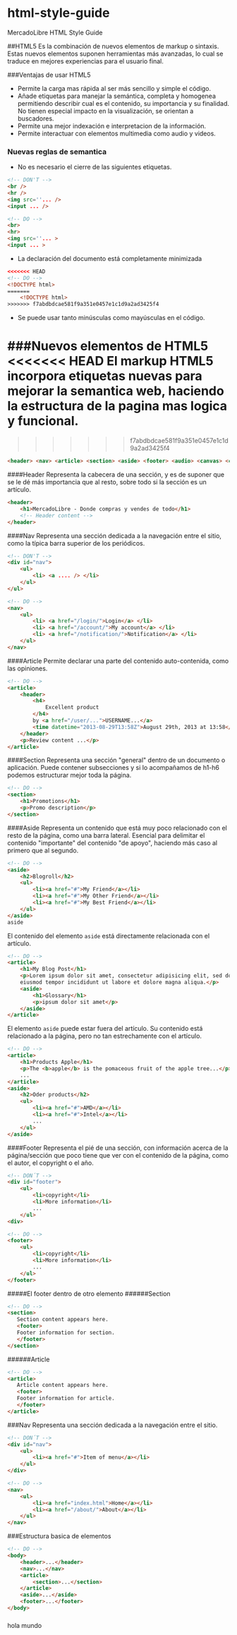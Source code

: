 html-style-guide
================

MercadoLibre HTML Style Guide


##HTML5
Es la combinación de nuevos elementos de markup o sintaxis. Estas nuevos elementos suponen herramientas más avanzadas, lo cual se traduce en mejores experiencias para el usuario final.

###Ventajas de usar HTML5
* Permite la carga mas rápida al ser más sencillo y simple el código.
* Añade etiquetas para manejar la semántica, completa y homogenea permitiendo describir cual es el contenido, su importancia y su finalidad. No tienen especial impacto en la visualización, se orientan a buscadores.
* Permite una mejor indexación e interpretacion de la información.
* Permite interactuar con elementos multimedia como audio y videos.

### Nuevas reglas de semantica
* No es necesario el cierre de las siguientes etiquetas.

````html
<!-- DON'T -->
<br />
<hr />
<img src=''... />
<input ... />
````

````html
<!-- DO -->
<br>
<hr>
<img src=''... >
<input ... >
````

* La declaración del documento está completamente minimizada

````html
<<<<<<< HEAD
<!-- DO -->
<!DOCTYPE html>
=======
    <!DOCTYPE html>
>>>>>>> f7abdbdcae581f9a351e0457e1c1d9a2ad3425f4
````

* Se puede usar tanto minúsculas como mayúsculas en el código.

###Nuevos elementos de HTML5
<<<<<<< HEAD
El markup HTML5 incorpora etiquetas nuevas para mejorar la semantica web, haciendo la estructura de la pagina mas logica y funcional.
=======
>>>>>>> f7abdbdcae581f9a351e0457e1c1d9a2ad3425f4
````html
<header> <nav> <article> <section> <aside> <footer> <audio> <canvas> <command> <datalist> <details> <dialog> <embed> <figure> <mark> <meter> <output> <progress> <ruby> <rp> <rt> <source> <time> <video>
````
####Header
Representa la cabecera de una sección, y es de suponer que se le dé más importancia que al resto, sobre todo si la sección es un artículo.
````html
<header>  
    <h1>MercadoLibre - Donde compras y vendes de todo</h1>
    <!-- Header content -->
</header>
````

####Nav
Representa una sección dedicada a la navegación entre el sitio, como la típica barra superior de los periódicos.
````html
<!-- DON'T -->
<div id="nav">
    <ul>
        <li> <a .... /> </li>
    </ul>
</ul>
````
````html
<!-- DO -->
<nav>
    <ul>
        <li> <a href="/login/">Login</a> </li>
        <li> <a href="/account/">My account</a> </li>
        <li> <a href="/notification/">Notification</a> </li>
    </ul>
</nav>
````
####Article
Permite declarar una parte del contenido auto-contenida, como las opiniones.
````html
<!-- DO -->
<article>
    <header>
        <h4>
            Excellent product
        </h4>
        by <a href="/user/...">USERNAME...</a>
        <time datetime="2013-08-29T13:58Z">August 29th, 2013 at 13:58</time>
    </header>
    <p>Review content ...</p>
</article>
````
####Section
Representa una sección "general" dentro de un documento o aplicación. Puede contener subsecciones y si lo acompañamos de h1-h6 podemos estructurar mejor toda la página.
````html
<!-- DO -->
<section>
    <h1>Promotions</h1>
    <p>Promo description</p>
</section>
````

####Aside
Representa un contenido que está muy poco relacionado con el resto de la página, como una barra lateral. Esencial para delimitar el contenido "importante" del contenido "de apoyo", haciendo más caso al primero que al segundo.

````html
<!-- DO -->
<aside>
    <h2>Blogroll</h2>
    <ul>
        <li><a href="#">My Friend</a></li>
        <li><a href="#">My Other Friend</a></li>
        <li><a href="#">My Best Friend</a></li>
    </ul>
</aside>
aside
````

El contenido del elemento ```` aside ```` está directamente relacionada con el artículo.
````html
<!-- DO -->
<article>
    <h1>My Blog Post</h1>
    <p>Lorem ipsum dolor sit amet, consectetur adipisicing elit, sed do
    eiusmod tempor incididunt ut labore et dolore magna aliqua.</p>
    <aside>
        <h1>Glossary</h1>
        <p>ipsum dolor sit amet</p>
    </aside>
</article>
````

El elemento ```` aside ```` puede estar fuera del artículo. Su contenido está relacionado a la página, pero no tan estrechamente con el artículo.
````html
<!-- DO -->
<article>
    <h1>Products Apple</h1>
    <p>The <b>apple</b> is the pomaceous fruit of the apple tree...</p>
    ...
</article>
<aside>
    <h2>Oder products</h2>
    <ul>
        <li><a href="#">AMD</a></li>
        <li><a href="#">Intel</a></li>
        ...
    </ul>
</aside>
````
####Footer
Representa el pié de una sección, con información acerca de la página/sección que poco tiene que ver con el contenido de la página, como el autor, el copyright o el año.

````html
<!-- DON´T -->
<div id="footer">
    <ul>
        <li>copyright</li>
        <li>More information</li>
        ...
    </ul>
<div>
````

````html
<!-- DO -->
<footer>
    <ul>
        <li>copyright</li>
        <li>More information</li>
        ...
    </ul>
</footer>
````
#####El footer dentro de otro elemento
######Section
````html
<!-- DO -->
<section>
   Section content appears here.
   <footer>
   Footer information for section.
   </footer>
</section>
````

######Article
````html
<!-- DO -->
<article>
   Article content appears here.
   <footer>
   Footer information for article.
   </footer>
</article>
````

###Nav
Representa una sección dedicada a la navegación entre el sitio.
````html
<!-- DON´T -->
<div id="nav">
    <ul>
        <li><a href="#">Item of menu</a></li>
    </ul>
</div>
````
````html
<!-- DO -->
<nav>
    <ul>
        <li><a href="index.html">Home</a></li>
        <li><a href="/about/">About</a></li>
    </ul>
</nav>
````

###Estructura basica de elementos
````html
<!-- DO -->
<body>
    <header>...</header>
    <nav>...</nav>
    <article>
        <section>...</section>
    </article>
    <aside>...</aside>
    <footer>...</footer>
</body>
````

###
hola mundo




